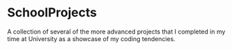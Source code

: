 # SchoolProjects
A collection of several of the more advanced projects that I completed in my time at University as a showcase of my coding tendencies.
